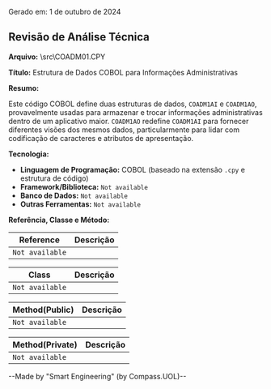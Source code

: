 Gerado em: 1 de outubro de 2024

## Revisão de Análise Técnica

**Arquivo:**  \src\COADM01.CPY

**Título:**  Estrutura de Dados COBOL para Informações Administrativas

**Resumo:** 

Este código COBOL define duas estruturas de dados, `COADM1AI` e `COADM1AO`, provavelmente usadas para armazenar e trocar informações administrativas dentro de um aplicativo maior.  `COADM1AO` redefine `COADM1AI` para fornecer diferentes visões dos mesmos dados, particularmente para lidar com codificação de caracteres e atributos de apresentação.

**Tecnologia:**

* **Linguagem de Programação:** COBOL (baseado na extensão `.cpy` e estrutura de código)
* **Framework/Biblioteca:**  `Not available`
* **Banco de Dados:** `Not available` 
* **Outras Ferramentas:** `Not available`

**Referência, Classe e Método:**

| Reference | Descrição |
|---|---|
|  `Not available` |  |

| Class | Descrição |
|---|---|
| `Not available` |  |

| Method(Public) | Descrição |
|---|---|
| `Not available` |  |

| Method(Private) | Descrição |
|---|---|
| `Not available` |  |

--Made by "Smart Engineering" (by Compass.UOL)--